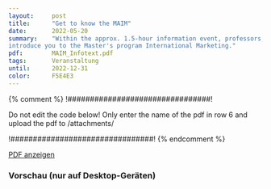 ```yaml
---
layout:     post
title:      "Get to know the MAIM"
date:       2022-05-20
summary:    "Within the approx. 1.5‐hour information event, professors, THM staff and current students will 
introduce you to the Master's program International Marketing."
pdf:        MAIM_Infotext.pdf
tags:       Veranstaltung
until:		2022-12-31
color:      F5E4E3
---
```


{% comment %}
!################################!

Do not edit the code below! Only enter the name of the pdf in row 6 and upload the pdf to /attachments/

!################################!
{% endcomment %}

<a class="btn btn-primary" href="{{ site.url }}/attachments/{{page.pdf}}">PDF anzeigen</a>

<h3>Vorschau (nur auf Desktop-Geräten)</h3>
<div class="d-none d-sm-block">
    <object data="{{ site.url }}/attachments/{{page.pdf}}" width="100%" height="1010" type='application/pdf'>
    </object>
</div>
